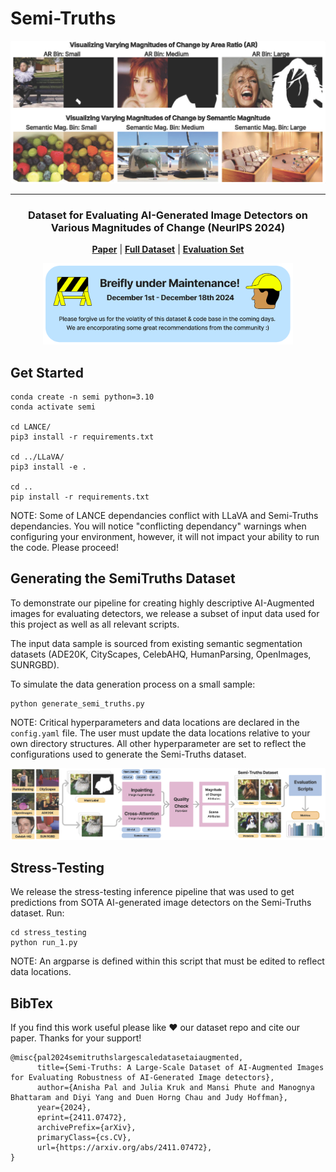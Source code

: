 # Semi-Truths

<div align="center">
    <img width="600px" src="./figures/mag_of_change_head_fig.png" alt="Different measures of magnitudes of change presented in SemiTruths: Area Ratio and Semantic Change" />

---

### Dataset for Evaluating AI-Generated Image Detectors on Various Magnitudes of Change (NeurIPS 2024)

[**Paper**](https://arxiv.org/abs/2411.07472)
| [**Full Dataset**](https://huggingface.co/datasets/semi-truths/Semi-Truths)
| [**Evaluation Set**](https://huggingface.co/datasets/semi-truths/Semi-Truths-Evalset)
<!-- | [**Website**](https://virajprabhu.github.io/lance-web/) -->

<img width="400px"
src="./figures/maintenance_sign.png" alt="This repo is breifly under maintenance until December 18th 2024." />

</div>


## Get Started

```
conda create -n semi python=3.10
conda activate semi

cd LANCE/
pip3 install -r requirements.txt 

cd ../LLaVA/
pip3 install -e .

cd ..
pip install -r requirements.txt
```

NOTE: Some of LANCE dependancies conflict with LLaVA and Semi-Truths dependancies. You will notice "conflicting dependancy" warnings when configuring your environment, however, it will not impact your ability to run the code. Please proceed!


## Generating the SemiTruths Dataset

To demonstrate our pipeline for creating highly descriptive AI-Augmented images for evaluating detectors, we release a subset of input data used for this project as well as all relevant scripts.

The input data sample is sourced from existing semantic segmentation datasets (ADE20K, CityScapes, CelebAHQ, HumanParsing, OpenImages, SUNRGBD).

To simulate the data generation process on a small sample:

```
python generate_semi_truths.py
```

NOTE: Critical hyperparameters and data locations are declared in the `config.yaml` file. The user must update the data locations relative to your own directory structures. All other hyperparameter are set to reflect the configurations used to generate the Semi-Truths dataset.

<img width="800px" src="./figures/final_full_pipeline.png" alt="Diagram of the SemiTruths image augmentation process." />


## Stress-Testing

We release the stress-testing inference pipeline that was used to get predictions from SOTA AI-generated image detectors on the Semi-Truths dataset. Run:

```
cd stress_testing
python run_1.py
```
NOTE: An argparse is defined within this script that must be edited to reflect data locations.


## BibTex

If you find this work useful please like ❤️ our dataset repo and cite our paper. Thanks for your support!

```
@misc{pal2024semitruthslargescaledatasetaiaugmented,
      title={Semi-Truths: A Large-Scale Dataset of AI-Augmented Images for Evaluating Robustness of AI-Generated Image detectors}, 
      author={Anisha Pal and Julia Kruk and Mansi Phute and Manognya Bhattaram and Diyi Yang and Duen Horng Chau and Judy Hoffman},
      year={2024},
      eprint={2411.07472},
      archivePrefix={arXiv},
      primaryClass={cs.CV},
      url={https://arxiv.org/abs/2411.07472}, 
}
```

